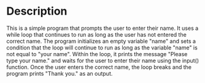# Description
This is a simple program that prompts the user to enter their name. 
It uses a while loop that continues to run as long as the user has not entered the correct name. 
The program initializes an empty variable "name" and sets a condition that the loop will continue to run as long as the variable "name" is not equal to "your name". Within the loop, it prints the message "Please type your name." and waits for the user to enter their name using the input() function. 
Once the user enters the correct name, the loop breaks and the program prints "Thank you." as an output.
